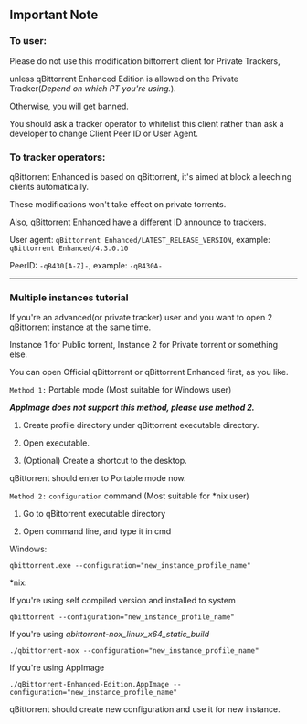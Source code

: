Important Note
------------------------------------------
### To user:

Please do not use this modification bittorrent client for Private Trackers,

unless qBittorrent Enhanced Edition is allowed on the Private Tracker(_Depend on which PT you're using._).

Otherwise, you will get banned.

You should ask a tracker operator to whitelist this client rather than ask a developer to change Client Peer ID or User Agent.

### To tracker operators:

qBittorrent Enhanced is based on qBittorrent, it's aimed at block a leeching clients automatically.

These modifications won't take effect on private torrents.

Also, qBittorrent Enhanced have a different ID announce to trackers.

User agent: `qBittorrent Enhanced/LATEST_RELEASE_VERSION`, example: `qBittorrent Enhanced/4.3.0.10`

PeerID: `-qB430[A-Z]-`, example: `-qB430A-`
********************************
### Multiple instances tutorial

If you're an advanced(or private tracker) user and you want to open 2 qBittorrent instance at the same time.

Instance 1 for Public torrent, Instance 2 for Private torrent or something else.

You can open Official qBittorrent or qBittorrent Enhanced first, as you like.

`Method 1:` Portable mode (Most suitable for Windows user)

_**AppImage does not support this method, please use method 2.**_

1. Create profile directory under qBittorrent executable directory.

2. Open executable.

3. (Optional) Create a shortcut to the desktop.

qBittorrent should enter to Portable mode now.

`Method 2:` `configuration` command (Most suitable for *nix user)

1. Go to qBittorrent executable directory

2. Open command line, and type it in cmd

Windows:

`qbittorrent.exe --configuration="new_instance_profile_name"`

*nix:

If you're using self compiled version and installed to system

`qbittorrent --configuration="new_instance_profile_name"`

If you're using _qbittorrent-nox_linux_x64_static_build_

`./qbittorrent-nox --configuration="new_instance_profile_name"`

If you're using AppImage

`./qBittorrent-Enhanced-Edition.AppImage
 --configuration="new_instance_profile_name"`

qBittorrent should create new configuration and use it for new instance.
